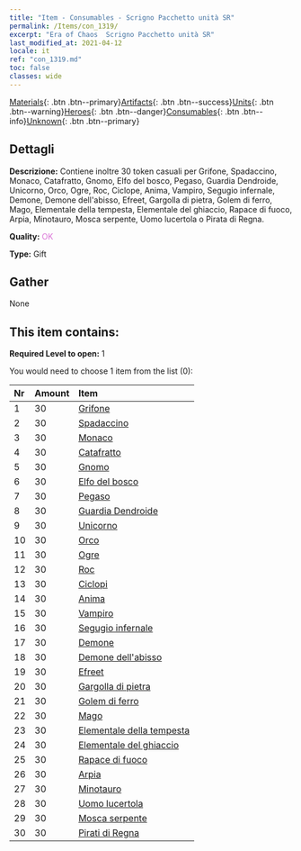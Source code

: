 ```yaml
---
title: "Item - Consumables - Scrigno Pacchetto unità SR"
permalink: /Items/con_1319/
excerpt: "Era of Chaos  Scrigno Pacchetto unità SR"
last_modified_at: 2021-04-12
locale: it
ref: "con_1319.md"
toc: false
classes: wide
---
```

 [Materials](/it/Items/){: .btn .btn--primary}[Artifacts](/it/Items/Artifacts/){: .btn .btn--success}[Units](/it/Items/Units/){: .btn .btn--warning}[Heroes](/it/Items/Heroes/){: .btn .btn--danger}[Consumables](/it/Items/Consumables/){: .btn .btn--info}[Unknown](/it/Items/Unknown/){: .btn .btn--primary}

## Dettagli
 **Descrizione:** Contiene inoltre 30 token casuali per Grifone, Spadaccino, Monaco, Catafratto, Gnomo, Elfo del bosco, Pegaso, Guardia Dendroide, Unicorno, Orco, Ogre, Roc, Ciclope, Anima, Vampiro, Segugio infernale, Demone, Demone dell'abisso, Efreet, Gargolla di pietra, Golem di ferro, Mago, Elementale della tempesta, Elementale del ghiaccio, Rapace di fuoco, Arpia, Minotauro, Mosca serpente, Uomo lucertola o Pirata di Regna.

 **Quality:** <span style="color: #DA70D6">OK</span>

 **Type:** Gift

## Gather

  None

## This item contains:

 **Required Level to open:** 1

 You would need to choose 1 item from the list (0):

  | Nr | Amount |     Item    |
  |:---|:-------|:------------|
  | 1 | 30 | [Grifone](/it/Items/unt_192/) | 
  | 2 | 30 | [Spadaccino](/it/Items/unt_193/) | 
  | 3 | 30 | [Monaco](/it/Items/unt_194/) | 
  | 4 | 30 | [Catafratto](/it/Items/unt_195/) | 
  | 5 | 30 | [Gnomo](/it/Items/unt_200/) | 
  | 6 | 30 | [Elfo del bosco](/it/Items/unt_201/) | 
  | 7 | 30 | [Pegaso](/it/Items/unt_202/) | 
  | 8 | 30 | [Guardia Dendroide](/it/Items/unt_203/) | 
  | 9 | 30 | [Unicorno](/it/Items/unt_204/) | 
  | 10 | 30 | [Orco](/it/Items/unt_219/) | 
  | 11 | 30 | [Ogre](/it/Items/unt_220/) | 
  | 12 | 30 | [Roc](/it/Items/unt_221/) | 
  | 13 | 30 | [Ciclopi](/it/Items/unt_222/) | 
  | 14 | 30 | [Anima](/it/Items/unt_210/) | 
  | 15 | 30 | [Vampiro](/it/Items/unt_211/) | 
  | 16 | 30 | [Segugio infernale](/it/Items/unt_228/) | 
  | 17 | 30 | [Demone](/it/Items/unt_229/) | 
  | 18 | 30 | [Demone dell'abisso](/it/Items/unt_230/) | 
  | 19 | 30 | [Efreet](/it/Items/unt_231/) | 
  | 20 | 30 | [Gargolla di pietra](/it/Items/unt_236/) | 
  | 21 | 30 | [Golem di ferro](/it/Items/unt_237/) | 
  | 22 | 30 | [Mago](/it/Items/unt_238/) | 
  | 23 | 30 | [Elementale della tempesta](/it/Items/unt_263/) | 
  | 24 | 30 | [Elementale del ghiaccio](/it/Items/unt_264/) | 
  | 25 | 30 | [Rapace di fuoco](/it/Items/unt_268/) | 
  | 26 | 30 | [Arpia](/it/Items/unt_245/) | 
  | 27 | 30 | [Minotauro](/it/Items/unt_248/) | 
  | 28 | 30 | [Uomo lucertola](/it/Items/unt_254/) | 
  | 29 | 30 | [Mosca serpente](/it/Items/unt_255/) | 
  | 30 | 30 | [Pirati di Regna](/it/Items/unt_273/) | 
